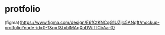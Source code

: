 # protfolio
(figma){https://www.figma.com/design/E6fCtKNCgG1UZjlc5ANqft/mockup-protfolio?node-id=0-1&p=f&t=blMAqXoDWiTICbAa-0}
